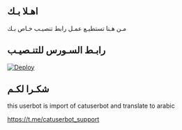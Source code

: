 ## اهـلا بـك
مـن هـنا تستطيـع عمـل رابط تنصيـب خـاص بـك

## رابـط السـورس للتنـصيـب

[![Deploy](https://www.herokucdn.com/deploy/button.svg)](https://heroku.com/deploy?template=https://github.com/Mahmoudsameh098/jmthon)

## شكـرا لكـم 


this userbot is import of catuserbot and translate to arabic

https://t.me/catuserbot_support
